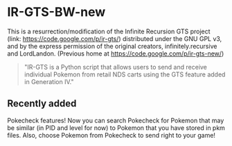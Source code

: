 IR-GTS-BW-new
=============

This is a resurrection/modification of the Infinite Recursion GTS project (link: https://code.google.com/p/ir-gts/) distributed under the GNU GPL v3, and by the express permission of the original creators, infinitely.recursive and LordLandon.
(Previous home at https://code.google.com/p/ir-gts-new/)

> "IR-GTS is a Python script that allows users to send and receive individual Pokemon from retail NDS carts using the GTS feature added in Generation IV."

## Recently added

Pokecheck features! Now you can search Pokecheck for Pokemon that may be similar (in PID and level for now) to Pokemon that you have stored in pkm files. Also, choose Pokemon from Pokecheck to send right to your game!
